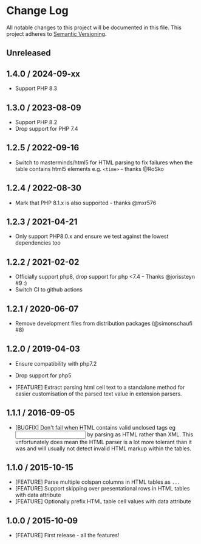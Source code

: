 # Change Log
All notable changes to this project will be documented in this file.
This project adheres to [Semantic Versioning](http://semver.org/).

## Unreleased

## 1.4.0 / 2024-09-xx

* Support PHP 8.3

## 1.3.0 / 2023-08-09

* Support PHP 8.2
* Drop support for PHP 7.4

## 1.2.5 / 2022-09-16

* Switch to masterminds/html5 for HTML parsing to fix failures when the table contains
  html5 elements e.g. `<time>` - thanks @RoSko

## 1.2.4 / 2022-08-30

* Mark that PHP 8.1.x is also supported - thanks @mxr576

## 1.2.3 / 2021-04-21

* Only support PHP8.0.x and ensure we test against the lowest dependencies too

## 1.2.2 / 2021-02-02

* Officially support php8, drop support for php <7.4 - Thanks @jorissteyn #9 :)
* Switch CI to github actions

## 1.2.1 / 2020-06-07

* Remove development files from distribution packages (@simonschaufi #8)

## 1.2.0 / 2019-04-03

* Ensure compatibility with php7.2

* Drop support for php5

* [FEATURE] Extract parsing html cell text to a standalone method for easier
  customisation of the parsed text value in extension parsers.

## 1.1.1 / 2016-09-05

* [BUGFIX]  Don't fail when HTML contains valid unclosed tags eg <input>
  by parsing as HTML rather than XML. This unfortunately does mean the
  HTML parser is a lot more tolerant than it was and will usually not
  detect invalid HTML markup within the tables.

## 1.1.0 / 2015-10-15

* [FEATURE] Parse multiple colspan columns in HTML tables as `...`
* [FEATURE] Support skipping over presentational rows in HTML tables with data attribute
* [FEATURE] Optionally prefix HTML table cell values with data attribute

## 1.0.0 / 2015-10-09

* [FEATURE] First release - all the features!
